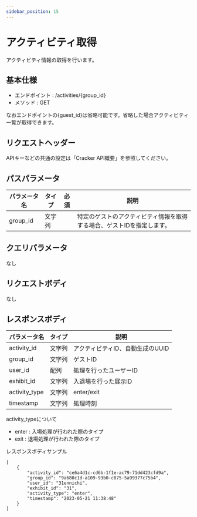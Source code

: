 ```yaml
---
sidebar_position: 15
---
```


# アクティビティ取得
アクティビティ情報の取得を行います。

## 基本仕様
- エンドポイント : /activities/{group_id}
- メソッド : GET

なおエンドポイントの{guest_id}は省略可能です。省略した場合アクティビティ一覧が取得できます。

## リクエストヘッダー
APIキーなどの共通の設定は「Cracker API概要」を参照してください。

## パスパラメータ

|パラメータ名|タイプ|必須|説明|
|----|----|----|----|
|group_id|文字列||特定のゲストのアクティビティ情報を取得する場合、ゲストIDを指定します。|

## クエリパラメータ
なし

## リクエストボディ
なし

## レスポンスボディ

|パラメータ名|タイプ|説明|
|----|----|----|
|activity_id|文字列|アクティビティID、自動生成のUUID|
|group_id|文字列|ゲストID|
|user_id|配列|処理を行ったユーザーID|
|exhibit_id|文字列|入退場を行った展示ID|
|activity_type|文字列|enter/exit|
|timestamp|文字列|処理時刻|

activity_typeについて
- enter : 入場処理が行われた際のタイプ
- exit : 退場処理が行われた際のタイプ

レスポンスボディサンプル
```
[
    {
        "activity_id": "ce6a4d1c-cd6b-1f1e-ac79-71dd423cfd9a",
        "group_id": "9a680c1d-a109-93b0-c875-5a99377c75b4",
        "user_id": "31ennichi",
        "exhibit_id": "31",
        "activity_type": "enter",
        "timestamp": "2023-05-21 11:38:48"
    }
]
```

